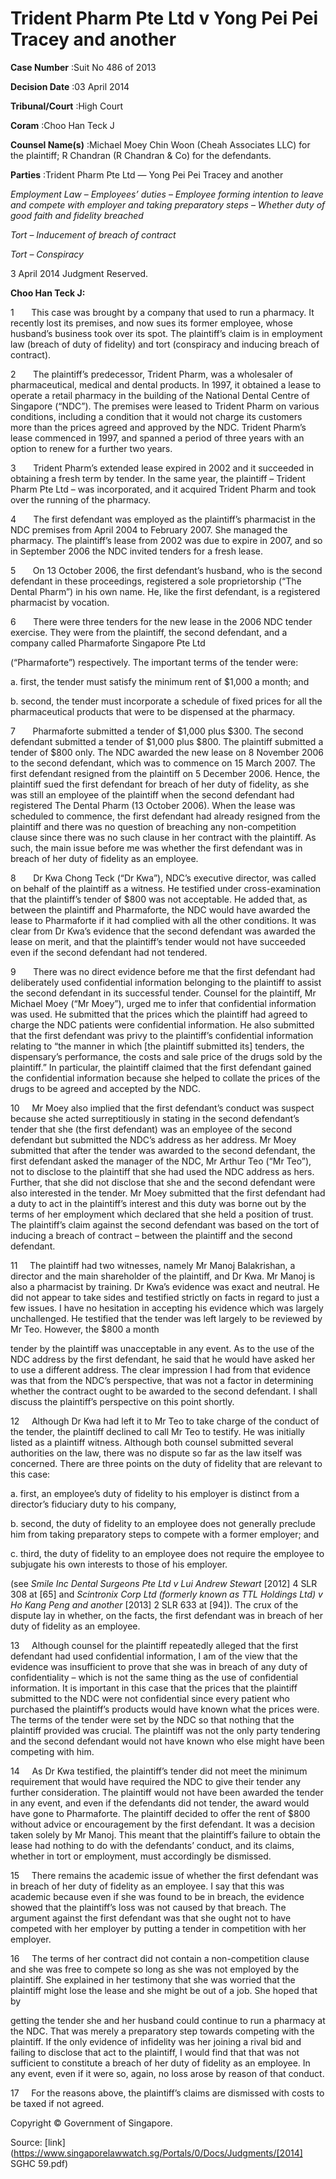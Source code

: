 # Trident Pharm Pte Ltd v Yong Pei Pei Tracey and another 



**Case Number** :Suit No 486 of 2013 

**Decision Date** :03 April 2014 

**Tribunal/Court** :High Court 

**Coram** :Choo Han Teck J 

**Counsel Name(s)** :Michael Moey Chin Woon (Cheah Associates LLC) for the plaintiff; R Chandran (R Chandran & Co) for the defendants. 

**Parties** :Trident Pharm Pte Ltd — Yong Pei Pei Tracey and another 

_Employment Law_ – _Employees’ duties_ – _Employee forming intention to leave and compete with employer and taking preparatory steps_ – _Whether duty of good faith and fidelity breached_ 

_Tort_ – _Inducement of breach of contract_ 

_Tort_ – _Conspiracy_ 

3 April 2014 Judgment Reserved. 

**Choo Han Teck J:** 

1       This case was brought by a company that used to run a pharmacy. It recently lost its premises, and now sues its former employee, whose husband’s business took over its spot. The plaintiff’s claim is in employment law (breach of duty of fidelity) and tort (conspiracy and inducing breach of contract). 

2       The plaintiff’s predecessor, Trident Pharm, was a wholesaler of pharmaceutical, medical and dental products. In 1997, it obtained a lease to operate a retail pharmacy in the building of the National Dental Centre of Singapore (“NDC”). The premises were leased to Trident Pharm on various conditions, including a condition that it would not charge its customers more than the prices agreed and approved by the NDC. Trident Pharm’s lease commenced in 1997, and spanned a period of three years with an option to renew for a further two years. 

3       Trident Pharm’s extended lease expired in 2002 and it succeeded in obtaining a fresh term by tender. In the same year, the plaintiff – Trident Pharm Pte Ltd – was incorporated, and it acquired Trident Pharm and took over the running of the pharmacy. 

4       The first defendant was employed as the plaintiff’s pharmacist in the NDC premises from April 2004 to February 2007. She managed the pharmacy. The plaintiff’s lease from 2002 was due to expire in 2007, and so in September 2006 the NDC invited tenders for a fresh lease. 

5       On 13 October 2006, the first defendant’s husband, who is the second defendant in these proceedings, registered a sole proprietorship (“The Dental Pharm”) in his own name. He, like the first defendant, is a registered pharmacist by vocation. 

6       There were three tenders for the new lease in the 2006 NDC tender exercise. They were from the plaintiff, the second defendant, and a company called Pharmaforte Singapore Pte Ltd 


(“Pharmaforte”) respectively. The important terms of the tender were: 

 a. first, the tender must satisfy the minimum rent of $1,000 a month; and 

 b. second, the tender must incorporate a schedule of fixed prices for all the pharmaceutical products that were to be dispensed at the pharmacy. 

7       Pharmaforte submitted a tender of $1,000 plus $300. The second defendant submitted a tender of $1,000 plus $800. The plaintiff submitted a tender of $800 only. The NDC awarded the new lease on 8 November 2006 to the second defendant, which was to commence on 15 March 2007. The first defendant resigned from the plaintiff on 5 December 2006. Hence, the plaintiff sued the first defendant for breach of her duty of fidelity, as she was still an employee of the plaintiff when the second defendant had registered The Dental Pharm (13 October 2006). When the lease was scheduled to commence, the first defendant had already resigned from the plaintiff and there was no question of breaching any non-competition clause since there was no such clause in her contract with the plaintiff. As such, the main issue before me was whether the first defendant was in breach of her duty of fidelity as an employee. 

8       Dr Kwa Chong Teck (“Dr Kwa”), NDC’s executive director, was called on behalf of the plaintiff as a witness. He testified under cross-examination that the plaintiff’s tender of $800 was not acceptable. He added that, as between the plaintiff and Pharmaforte, the NDC would have awarded the lease to Pharmaforte if it had complied with all the other conditions. It was clear from Dr Kwa’s evidence that the second defendant was awarded the lease on merit, and that the plaintiff’s tender would not have succeeded even if the second defendant had not tendered. 

9       There was no direct evidence before me that the first defendant had deliberately used confidential information belonging to the plaintiff to assist the second defendant in its successful tender. Counsel for the plaintiff, Mr Michael Moey (“Mr Moey”), urged me to infer that confidential information was used. He submitted that the prices which the plaintiff had agreed to charge the NDC patients were confidential information. He also submitted that the first defendant was privy to the plaintiff’s confidential information relating to “the manner in which [the plaintiff submitted its] tenders, the dispensary’s performance, the costs and sale price of the drugs sold by the plaintiff.” In particular, the plaintiff claimed that the first defendant gained the confidential information because she helped to collate the prices of the drugs to be agreed and accepted by the NDC. 

10     Mr Moey also implied that the first defendant’s conduct was suspect because she acted surreptitiously in stating in the second defendant’s tender that she (the first defendant) was an employee of the second defendant but submitted the NDC’s address as her address. Mr Moey submitted that after the tender was awarded to the second defendant, the first defendant asked the manager of the NDC, Mr Arthur Teo (“Mr Teo”), not to disclose to the plaintiff that she had used the NDC address as hers. Further, that she did not disclose that she and the second defendant were also interested in the tender. Mr Moey submitted that the first defendant had a duty to act in the plaintiff’s interest and this duty was borne out by the terms of her employment which declared that she held a position of trust. The plaintiff’s claim against the second defendant was based on the tort of inducing a breach of contract – between the plaintiff and the second defendant. 

11     The plaintiff had two witnesses, namely Mr Manoj Balakrishan, a director and the main shareholder of the plaintiff, and Dr Kwa. Mr Manoj is also a pharmacist by training. Dr Kwa’s evidence was exact and neutral. He did not appear to take sides and testified strictly on facts in regard to just a few issues. I have no hesitation in accepting his evidence which was largely unchallenged. He testified that the tender was left largely to be reviewed by Mr Teo. However, the $800 a month 


tender by the plaintiff was unacceptable in any event. As to the use of the NDC address by the first defendant, he said that he would have asked her to use a different address. The clear impression I had from that evidence was that from the NDC’s perspective, that was not a factor in determining whether the contract ought to be awarded to the second defendant. I shall discuss the plaintiff’s perspective on this point shortly. 

12     Although Dr Kwa had left it to Mr Teo to take charge of the conduct of the tender, the plaintiff declined to call Mr Teo to testify. He was initially listed as a plaintiff witness. Although both counsel submitted several authorities on the law, there was no dispute so far as the law itself was concerned. There are three points on the duty of fidelity that are relevant to this case: 

 a. first, an employee’s duty of fidelity to his employer is distinct from a director’s fiduciary duty to his company, 

 b. second, the duty of fidelity to an employee does not generally preclude him from taking preparatory steps to compete with a former employer; and 

 c. third, the duty of fidelity to an employee does not require the employee to subjugate his own interests to those of his employer. 

(see _Smile Inc Dental Surgeons Pte Ltd v Lui Andrew Stewart_ <span class="citation">[2012] 4 SLR 308</span> at [65] and _Scintronix Corp Ltd (formerly known as TTL Holdings Ltd) v Ho Kang Peng and another_ <span class="citation">[2013] 2 SLR 633</span> at [94]). The crux of the dispute lay in whether, on the facts, the first defendant was in breach of her duty of fidelity as an employee. 

13     Although counsel for the plaintiff repeatedly alleged that the first defendant had used confidential information, I am of the view that the evidence was insufficient to prove that she was in breach of any duty of confidentiality – which is not the same thing as the use of confidential information. It is important in this case that the prices that the plaintiff submitted to the NDC were not confidential since every patient who purchased the plaintiff’s products would have known what the prices were. The terms of the tender were set by the NDC so that nothing that the plaintiff provided was crucial. The plaintiff was not the only party tendering and the second defendant would not have known who else might have been competing with him. 

14     As Dr Kwa testified, the plaintiff’s tender did not meet the minimum requirement that would have required the NDC to give their tender any further consideration. The plaintiff would not have been awarded the tender in any event, and even if the defendants did not tender, the award would have gone to Pharmaforte. The plaintiff decided to offer the rent of $800 without advice or encouragement by the first defendant. It was a decision taken solely by Mr Manoj. This meant that the plaintiff’s failure to obtain the lease had nothing to do with the defendants’ conduct, and its claims, whether in tort or employment, must accordingly be dismissed. 

15     There remains the academic issue of whether the first defendant was in breach of her duty of fidelity as an employee. I say that this was academic because even if she was found to be in breach, the evidence showed that the plaintiff’s loss was not caused by that breach. The argument against the first defendant was that she ought not to have competed with her employer by putting a tender in competition with her employer. 

16     The terms of her contract did not contain a non-competition clause and she was free to compete so long as she was not employed by the plaintiff. She explained in her testimony that she was worried that the plaintiff might lose the lease and she might be out of a job. She hoped that by 


getting the tender she and her husband could continue to run a pharmacy at the NDC. That was merely a preparatory step towards competing with the plaintiff. If the only evidence of infidelity was her joining a rival bid and failing to disclose that act to the plaintiff, I would find that that was not sufficient to constitute a breach of her duty of fidelity as an employee. In any event, even if it were so, again, no loss arose by reason of that conduct. 

17     For the reasons above, the plaintiff’s claims are dismissed with costs to be taxed if not agreed. 

 Copyright © Government of Singapore. 


Source: [link](https://www.singaporelawwatch.sg/Portals/0/Docs/Judgments/[2014] SGHC 59.pdf)
